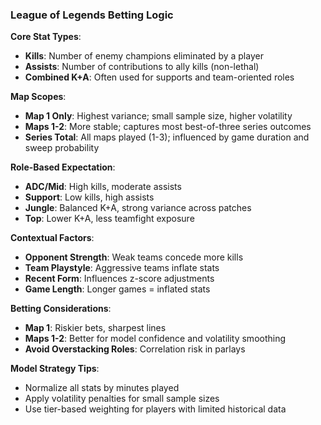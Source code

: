 ### League of Legends Betting Logic

**Core Stat Types**:
- **Kills**: Number of enemy champions eliminated by a player
- **Assists**: Number of contributions to ally kills (non-lethal)
- **Combined K+A**: Often used for supports and team-oriented roles

**Map Scopes**:
- **Map 1 Only**: Highest variance; small sample size, higher volatility
- **Maps 1-2**: More stable; captures most best-of-three series outcomes
- **Series Total**: All maps played (1-3); influenced by game duration and sweep probability

**Role-Based Expectation**:
- **ADC/Mid**: High kills, moderate assists
- **Support**: Low kills, high assists
- **Jungle**: Balanced K+A, strong variance across patches
- **Top**: Lower K+A, less teamfight exposure

**Contextual Factors**:
- **Opponent Strength**: Weak teams concede more kills
- **Team Playstyle**: Aggressive teams inflate stats
- **Recent Form**: Influences z-score adjustments
- **Game Length**: Longer games = inflated stats

**Betting Considerations**:
- **Map 1**: Riskier bets, sharpest lines
- **Maps 1-2**: Better for model confidence and volatility smoothing
- **Avoid Overstacking Roles**: Correlation risk in parlays

**Model Strategy Tips**:
- Normalize all stats by minutes played
- Apply volatility penalties for small sample sizes
- Use tier-based weighting for players with limited historical data